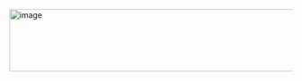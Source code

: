 <img width="744" height="112" alt="image" src="https://github.com/user-attachments/assets/700ebfef-7eb3-460e-8efd-3ccbe9df81fc" />
